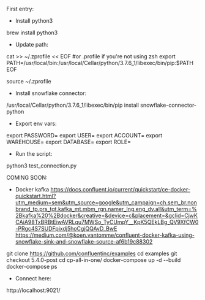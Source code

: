 First entry:

- Install python3

brew install python3

- Update path:

cat >> ~/.zprofile << EOF  #or .profile if you're not using zsh
export PATH=/usr/local/bin:/usr/local/Cellar/python/3.7.6_1/libexec/bin/pip:\$PATH
EOF

source ~/.zprofile

- Install snowflake connector:

/usr/local/Cellar/python/3.7.6_1/libexec/bin/pip install snowflake-connector-python

- Export env vars:

export PASSWORD=
export USER=
export ACCOUNT=
export WAREHOUSE=
export DATABASE=
export ROLE=

- Run the script:

python3 test_connection.py


COMING SOON:

- Docker kafka
https://docs.confluent.io/current/quickstart/ce-docker-quickstart.html?utm_medium=sem&utm_source=google&utm_campaign=ch.sem_br.nonbrand_tp.prs_tgt.kafka_mt.mbm_rgn.namer_lng.eng_dv.all&utm_term=%2Bkafka%20%2Bdocker&creative=&device=c&placement=&gclid=CjwKCAiA98TxBRBtEiwAVRLqu7MWSo_TyCUmpY__KpK5QEkLBg_QV9XfCW0-PRgc4S7SUDFpixdj5hoCgjQQAvD_BwE
https://medium.com/@koen.vantomme/confluent-docker-kafka-using-snowflake-sink-and-snowflake-source-af6b19c88302

git clone https://github.com/confluentinc/examples
cd examples
git checkout 5.4.0-post
cd cp-all-in-one/
docker-compose up -d --build
docker-compose ps

- Connect here:

http://localhost:9021/

